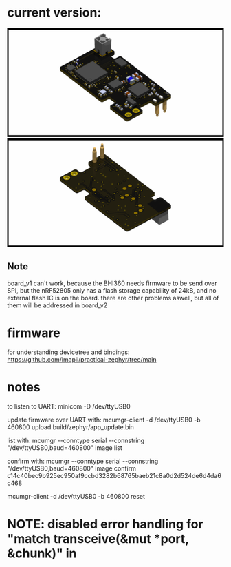 # current version:

![board_render_front](board_v2/daemon_full_body_tracker_front.png)
![board_render_back](board_v2/daemon_full_body_tracker_back.png)

## Note
board_v1 can't work, because the BHI360 needs firmware to be send over SPI, but the nRF52805 only has a flash storage capability of 24kB, and no external flash IC is on the board. there are other problems aswell, but all of them will be addressed in board_v2

# firmware
for understanding devicetree and bindings: https://github.com/lmapii/practical-zephyr/tree/main

# notes
to listen to UART: 
minicom -D /dev/ttyUSB0

update firmware over UART with: 
mcumgr-client -d /dev/ttyUSB0 -b 460800 upload build/zephyr/app_update.bin

list with:
mcumgr --conntype serial --connstring "/dev/ttyUSB0,baud=460800" image list

confirm with:
mcumgr --conntype serial --connstring "/dev/ttyUSB0,baud=460800" image confirm c14c40bec9b925ec950af9ccbd3282b68765baeb21c8a0d2d524de6d4da6c468

mcumgr-client -d /dev/ttyUSB0 -b 460800 reset

# NOTE: disabled error handling for "match transceive(&mut *port, &chunk)" in 
